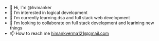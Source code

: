 - 👋 Hi, I’m @hvmanker
- 👀 I’m interested in logical development
- 🌱 I’m currently learning dsa and full stack web development 
- 💞️ I’m looking to collaborate on full stack development and learining new things 
- 📫 How to reach me himankverma121@gmail.com

<!---
hvmanker/hvmanker is a ✨ special ✨ repository because its `README.md` (this file) appears on your GitHub profile.
You can click the Preview link to take a look at your changes.
--->
